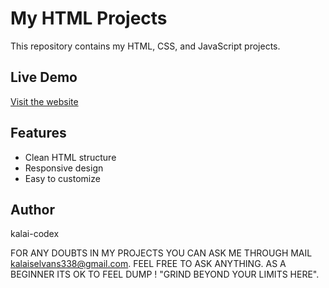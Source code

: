 # My HTML Projects

This repository contains my HTML, CSS, and JavaScript projects.

## Live Demo
[Visit the website](https://kalai-codex.github.io/projects/)

## Features
- Clean HTML structure
- Responsive design
- Easy to customize

## Author
kalai-codex


FOR  ANY DOUBTS IN MY PROJECTS YOU CAN ASK ME THROUGH MAIL kalaiselvans338@gmail.com.
FEEL FREE TO ASK ANYTHING. AS A BEGINNER ITS OK TO FEEL DUMP !
"GRIND BEYOND YOUR LIMITS HERE".

